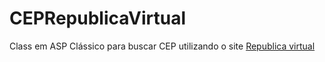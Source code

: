 # CEPRepublicaVirtual
Class em ASP Clássico para buscar CEP utilizando o site [Republica virtual](http://republicavirtual.com.br)
